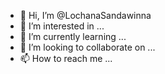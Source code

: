 - 👋 Hi, I’m @LochanaSandawinna
- 👀 I’m interested in ...
- 🌱 I’m currently learning ...
- 💞️ I’m looking to collaborate on ...
- 📫 How to reach me ...

<!---
LochanaSandawinna/LochanaSandawinna is a ✨ special ✨ repository because its `README.md` (this file) appears on your GitHub profile.
You can click the Preview link to take a look at your changes.
--->
